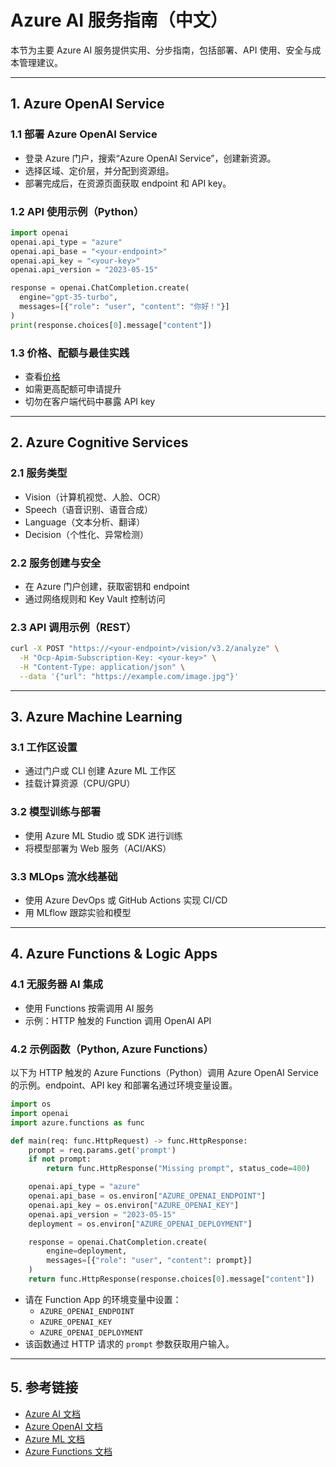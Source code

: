 # Azure AI 服务指南（中文）

本节为主要 Azure AI 服务提供实用、分步指南，包括部署、API 使用、安全与成本管理建议。

---

## 1. Azure OpenAI Service

### 1.1 部署 Azure OpenAI Service

- 登录 Azure 门户，搜索“Azure OpenAI Service”，创建新资源。
- 选择区域、定价层，并分配到资源组。
- 部署完成后，在资源页面获取 endpoint 和 API key。

### 1.2 API 使用示例（Python）

```python
import openai
openai.api_type = "azure"
openai.api_base = "<your-endpoint>"
openai.api_key = "<your-key>"
openai.api_version = "2023-05-15"

response = openai.ChatCompletion.create(
  engine="gpt-35-turbo",
  messages=[{"role": "user", "content": "你好！"}]
)
print(response.choices[0].message["content"])
```

### 1.3 价格、配额与最佳实践

- 查看[价格](https://azure.microsoft.com/zh-cn/pricing/details/cognitive-services/openai-service/)
- 如需更高配额可申请提升
- 切勿在客户端代码中暴露 API key

---

## 2. Azure Cognitive Services

### 2.1 服务类型

- Vision（计算机视觉、人脸、OCR）
- Speech（语音识别、语音合成）
- Language（文本分析、翻译）
- Decision（个性化、异常检测）

### 2.2 服务创建与安全

- 在 Azure 门户创建，获取密钥和 endpoint
- 通过网络规则和 Key Vault 控制访问

### 2.3 API 调用示例（REST）

```bash
curl -X POST "https://<your-endpoint>/vision/v3.2/analyze" \
  -H "Ocp-Apim-Subscription-Key: <your-key>" \
  -H "Content-Type: application/json" \
  --data '{"url": "https://example.com/image.jpg"}'
```

---

## 3. Azure Machine Learning

### 3.1 工作区设置

- 通过门户或 CLI 创建 Azure ML 工作区
- 挂载计算资源（CPU/GPU）

### 3.2 模型训练与部署

- 使用 Azure ML Studio 或 SDK 进行训练
- 将模型部署为 Web 服务（ACI/AKS）

### 3.3 MLOps 流水线基础

- 使用 Azure DevOps 或 GitHub Actions 实现 CI/CD
- 用 MLflow 跟踪实验和模型

---

## 4. Azure Functions & Logic Apps

### 4.1 无服务器 AI 集成

- 使用 Functions 按需调用 AI 服务
- 示例：HTTP 触发的 Function 调用 OpenAI API

### 4.2 示例函数（Python, Azure Functions）

以下为 HTTP 触发的 Azure Functions（Python）调用 Azure OpenAI Service 的示例。endpoint、API key 和部署名通过环境变量设置。

```python
import os
import openai
import azure.functions as func

def main(req: func.HttpRequest) -> func.HttpResponse:
    prompt = req.params.get('prompt')
    if not prompt:
        return func.HttpResponse("Missing prompt", status_code=400)

    openai.api_type = "azure"
    openai.api_base = os.environ["AZURE_OPENAI_ENDPOINT"]
    openai.api_key = os.environ["AZURE_OPENAI_KEY"]
    openai.api_version = "2023-05-15"
    deployment = os.environ["AZURE_OPENAI_DEPLOYMENT"]

    response = openai.ChatCompletion.create(
        engine=deployment,
        messages=[{"role": "user", "content": prompt}]
    )
    return func.HttpResponse(response.choices[0].message["content"])
```

- 请在 Function App 的环境变量中设置：
  - `AZURE_OPENAI_ENDPOINT`
  - `AZURE_OPENAI_KEY`
  - `AZURE_OPENAI_DEPLOYMENT`
- 该函数通过 HTTP 请求的 `prompt` 参数获取用户输入。

---

## 5. 参考链接

- [Azure AI 文档](https://learn.microsoft.com/zh-cn/azure/ai-services/)
- [Azure OpenAI 文档](https://learn.microsoft.com/zh-cn/azure/ai-services/openai/)
- [Azure ML 文档](https://learn.microsoft.com/zh-cn/azure/machine-learning/)
- [Azure Functions 文档](https://learn.microsoft.com/zh-cn/azure/azure-functions/)
